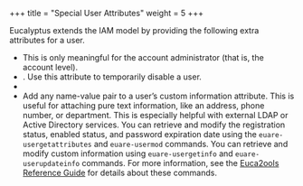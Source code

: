 +++
title = "Special User Attributes"
weight = 5
+++

Eucalyptus extends the IAM model by providing the following extra attributes for a user.

* This is only meaningful for the account administrator (that is, the account level). 
* . Use this attribute to temporarily disable a user. 
* 
* Add any name-value pair to a user’s custom information attribute. This is useful for attaching pure text information, like an address, phone number, or department. This is especially helpful with external LDAP or Active Directory services. 
You can retrieve and modify the registration status, enabled status, and password expiration date using the `euare-usergetattributes` and `euare-usermod` commands. You can retrieve and modify custom information using `euare-usergetinfo` and `euare-userupdateinfo` commands. For more information, see the [Euca2ools Reference Guide](../euca2ools-guide/index.dita) for details about these commands. 

